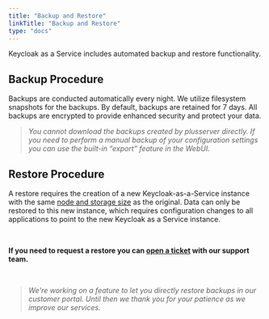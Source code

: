 ```yaml
---
title: "Backup and Restore"
linkTitle: "Backup and Restore"
type: "docs"
---
```


Keycloak as a Service includes automated backup and restore functionality.

## Backup Procedure

Backups are conducted automatically every night. We utilize filesystem snapshots for the backups. By default, backups are retained for 7 days. All backups are encrypted to provide enhanced security and protect your data.

>*You cannot download the backups created by plusserver directly. If you need to perform a manual backup of your configuration settings you can use the built-in “export” feature in the WebUI.*

## Restore Procedure

A restore requires the creation of a new Keycloak-as-a-Service instance with the same [node and storage size](../nodesize/) as the original. Data can only be restored to this new instance, which requires configuration changes to all applications to point to the new Keycloak as a Service instance.

<br>

**If you need to request a restore you can [open a ticket](https://customerservice.plusserver.com/support/ticket-create) with our support team.**

<br>

>*We're working on a feature to let you directly restore backups in our customer portal. Until then we thank you for your patience as we improve our services.*
